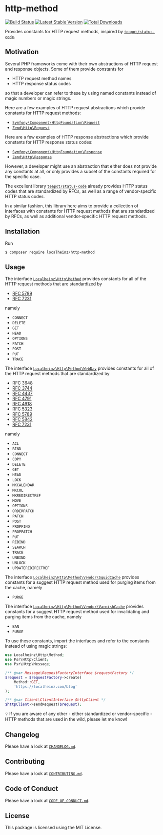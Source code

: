 # http-method

[![Build Status](https://travis-ci.com/localheinz/http-method.svg?branch=master)](https://travis-ci.com/localheinz/http-method)
[![Latest Stable Version](https://poser.pugx.org/localheinz/http-method/v/stable)](https://packagist.org/packages/localheinz/http-method)
[![Total Downloads](https://poser.pugx.org/localheinz/http-method/downloads)](https://packagist.org/packages/localheinz/http-method)

Provides constants for HTTP request methods, inspired by [`teapot/status-code`](https://github.com/teapot-php/status-code).

## Motivation

Several PHP frameworks come with their own abstractions of HTTP request and response objects. Some of them provide constants for

- HTTP request method names
- HTTP response status codes

so that a developer can refer to these by using named constants instead of magic numbers or magic strings.

Here are a few examples of HTTP request abstractions which provide constants for HTTP request methods:

* [`Symfony\Component\HttpFoundation\Request`](https://github.com/symfony/http-foundation/blob/v4.3.2/Request.php#L41-L50)
* [`Zend\Http\Request`](https://github.com/zendframework/zend-http/blob/release-2.10.0/src/Request.php#L26-L35)

Here are a few examples of HTTP response abstractions which provide constants for HTTP response status codes:

* [`Symfony\Component\HttpFoundation\Response`](https://github.com/symfony/http-foundation/blob/v4.3.2/Response.php#L21-L88)
* [`Zend\Http\Response`](https://github.com/zendframework/zend-http/blob/release-2.10.0/src/Response.php#L24-L88)

However, a developer might use an abstraction that either does not provide any constants at all, or only provides a subset of the constants required for the specific case.

The excellent library [`teapot/status-code`](https://github.com/teapot-php/status-code) already provides HTTP status codes that are standardized by RFCs, as well as a range of vendor-specific HTTP status codes.

In a similar fashion, this library here aims to provide a collection of interfaces with constants for HTTP request methods that are standardized by RFCs, as well as additional vendor-specific HTTP request methods.

## Installation

Run

```
$ composer require localheinz/http-method
```

## Usage

The interface [`Localheinz\Http\Method`](/src/Method.php) provides constants for all of the HTTP request methods that are standardized by

* [RFC 5789](https://tools.ietf.org/html/rfc5789)
* [RFC 7231](https://tools.ietf.org/html/rfc7231)

namely

* `CONNECT`
* `DELETE`
* `GET`
* `HEAD`
* `OPTIONS`
* `PATCH`
* `POST`
* `PUT`
* `TRACE`

The interface [`Localheinz\Http\Method\WebDav`](/src/Method/WebDav.php) provides constants for all of the HTTP request methods that are standardized by

- [RFC 3648](https://tools.ietf.org/html/rfc3648)
- [RFC 3744](https://tools.ietf.org/html/rfc3744)
- [RFC 4437](https://tools.ietf.org/html/rfc4437)
- [RFC 4791](https://tools.ietf.org/html/rfc4791)
- [RFC 4918](https://tools.ietf.org/html/rfc4918)
- [RFC 5323](https://tools.ietf.org/html/rfc5323)
- [RFC 5789](https://tools.ietf.org/html/rfc5789)
- [RFC 5842](https://tools.ietf.org/html/rfc5842)
- [RFC 7231](https://tools.ietf.org/html/rfc7231)

namely

- `ACL`
- `BIND`
- `CONNECT`
- `COPY`
- `DELETE`
- `GET`
- `HEAD`
- `LOCK`
- `MKCALENDAR`
- `MKCOL`
- `MKREDIRECTREF`
- `MOVE`
- `OPTIONS`
- `ORDERPATCH`
- `PATCH`
- `POST`
- `PROPFIND`
- `PROPPATCH`
- `PUT`
- `REBIND`
- `SEARCH`
- `TRACE`
- `UNBIND`
- `UNLOCK`
- `UPDATEREDIRECTREF`

The interface [`Localheinz\Http\Method\Vendor\SquidCache`](/src/Method/Vendor/SquidCache.php) provides constants for a suggest HTTP request method used for purging items from the cache,
namely

- `PURGE`

The interface [`Localheinz\Http\Method\Vendor\VarnishCache`](/src/Method/Vendor/VarnishCache.php) provides constants for a suggest HTTP request method used for invalidating and purging items from the cache, namely

- `BAN`
- `PURGE`

To use these constants, import the interfaces and refer to the constants instead of using magic strings:

```php
use Localheinz\Http\Method;
use Psr\Http\Client;
use Psr\Http\Message;

/** @var Message\RequestFactoryInterface $requestFactory */
$request = $requestFactory->create(
    Method::GET,
    'https://localheinz.com/blog'
);

/** @var Client\ClientInterface $httpClient */
$httpClient->sendRequest($request);
```

:bulb: If you are aware of any other - either standardized or vendor-specific - HTTP methods that are used in the wild, please let me know!

## Changelog

Please have a look at [`CHANGELOG.md`](CHANGELOG.md).

## Contributing

Please have a look at [`CONTRIBUTING.md`](.github/CONTRIBUTING.md).

## Code of Conduct

Please have a look at [`CODE_OF_CONDUCT.md`](.github/CODE_OF_CONDUCT.md).

## License

This package is licensed using the MIT License.
